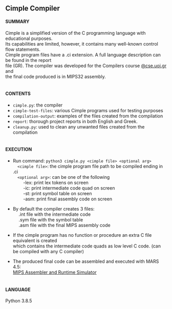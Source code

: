 ## Cimple Compiler


#### SUMMARY

Cimple is a simplified version of the C programming language with educational purposes.\
Its capabilities are limited, however, it contains many well-known control flow statements. \
Cimple program files have a .ci extension. A full language description can be found in the report\
file (GR). The compiler was developed for the Compilers course [@cse.uoi.gr](https://www.cs.uoi.gr/) and\
the final code produced is in MIPS32 assembly.
<br><br>


#### CONTENTS

* `cimple.py`: the compiler
* `cimple-test-files`: various Cimple programs used for testing purposes
* `compilation-output`: examples of the files created from the compilation
* `report`: thorough project reports in both English and Greek.
* `cleanup.py`: used to clean any unwanted files created from the compilation
<br><br>


#### EXECUTION

* Run command: `python3 cimple.py <cimple file> <optional arg>`\
    &emsp;`<cimple file>`: the cimple program file path to be compiled ending in .ci\
    &emsp;`<optional arg>`: can be one of the following\
    &emsp;&emsp;    -lex: print lex tokens on screen\
    &emsp;&emsp;    -ic: print intermediate code quad on screen\
    &emsp;&emsp;    -st: print symbol table on screen\
    &emsp;&emsp;    -asm: print final assembly code on screen

* By default the compiler creates 3 files:\
    &emsp;   .int file with the intermediate code\
    &emsp;   .sym file with the symbol table\
    &emsp;   .asm file with the final MIPS assembly code
   
* If the cimple program has no function or procedure an extra C file equivalent is created\
    which contains the intermediate code quads as low level C code. (can be compiled with any C compiler)

* The produced final code can be assembled and executed with MARS 4.5:\
[MIPS Assembler and Runtime Simulator](http://courses.missouristate.edu/KenVollmar/mars/) 
<br><br>


#### LANGUAGE

Python 3.8.5